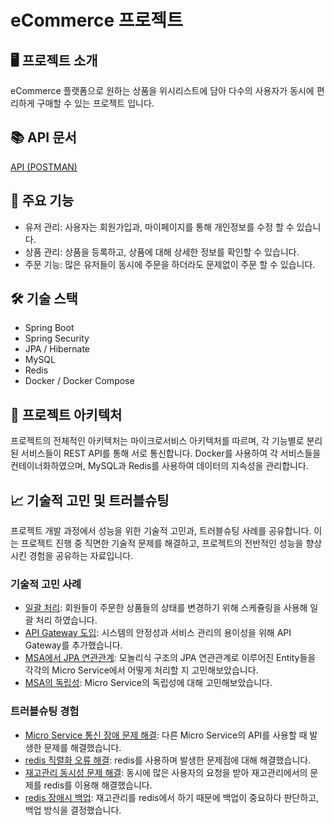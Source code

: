 # eCommerce 프로젝트
## 🖥️ 프로젝트 소개
eCommerce 플랫폼으로 원하는 상품을 위시리스트에 담아 다수의 사용자가 동시에 편리하게 구매할 수 있는 프로젝트 입니다.

## 📚 API 문서
[ API (POSTMAN) ](#-https://documenter.getpostman.com/view/31375689/2sA3JT2JFy)
## 📌 주요 기능
- 유저 관리: 사용자는 회원가입과, 마이페이지를 통해 개인정보를 수정 할 수 있습니다.
- 상품 관리: 상품을 등록하고, 상품에 대해 상세한 정보를 확인할 수 있습니다.
- 주문 기능: 많은 유저들이 동시에 주문을 하더라도 문제없이 주문 할 수 있습니다.
## 🛠 기술 스택
- Spring Boot
- Spring Security
- JPA / Hibernate
- MySQL
- Redis
- Docker / Docker Compose

## 🚧 프로젝트 아키텍처
프로젝트의 전체적인 아키텍처는 마이크로서비스 아키텍처를 따르며, 각 기능별로 분리된 서비스들이 REST API를 통해 서로 통신합니다. Docker를 사용하여 각 서비스들을 컨테이너화하였으며, MySQL과 Redis를 사용하여 데이터의 지속성을 관리합니다.

## 📈 기술적 고민 및 트러블슈팅
프로젝트 개발 과정에서 성능을 위한 기술적 고민과, 트러블슈팅 사례를 공유합니다. 이는 프로젝트 진행 중 직면한 기술적 문제를 해결하고, 프로젝트의 전반적인 성능을 향상시킨 경험을 공유하는 자료입니다.

### 기술적 고민 사례
- [일괄 처리](#-https://pinto-parka-203.notion.site/ca68ba6f1f5e42cc8db4099f7c3da474?pvs=4): 회원들이 주문한 상품들의 상태를 변경하기 위해 스케쥴링을 사용해 일괄 처리 하였습니다.
- [API Gateway 도입](#-https://pinto-parka-203.notion.site/API-Gateway-199692dc9c93431689353718a0b3e89a?pvs=4): 시스템의 안정성과 서비스 관리의 용이성을 위해 API Gateway를 추가했습니다.
- [MSA에서 JPA 연관관계](#-https://pinto-parka-203.notion.site/MSA-JPA-d6cbc03dcede42668a1377b677f90d49?pvs=4): 모놀리식 구조의 JPA 연관관계로 이루어진 Entity들을 각각의 Micro Service에서 어떻게 처리할 지 고민해보았습니다.
- [MSA의 독립성](#-https://pinto-parka-203.notion.site/Micro-Service-e3e6f8ba89124749bf83c4f7326ca650?pvs=4): Micro Service의 독립성에 대해 고민해보았습니다.

### 트러블슈팅 경험
- [Micro Service 통신 장애 문제 해결](#-https://pinto-parka-203.notion.site/Open-Feign-405-error-80155c4e72e143339fd7e231938b25b9?pvs=4): 다른 Micro Service의 API를 사용할 때 발생한 문제를 해결했습니다.
- [redis 직렬화 오류 해결](#-https://pinto-parka-203.notion.site/redis-e963f592fd2348569ba8a44f3cb7d4e5?pvs=4): redis를 사용하며 발생한 문제점에 대해 해결했습니다.
- [재고관리 동시성 문제 해결](#-https://pinto-parka-203.notion.site/655a047c998844a1b5c0aabdce1f5d9c?pvs=4): 동시에 많은 사용자의 요청을 받아 재고관리에서의 문제를 redis를 이용해 해결했습니다.
- [redis 장애시 백업](#-https://pinto-parka-203.notion.site/redis-7885d8d41eae4ae79269bc6d8d674ca2?pvs=4): 재고관리를 redis에서 하기 때문에 백업이 중요하다 판단하고, 백업 방식을 결정했습니다.